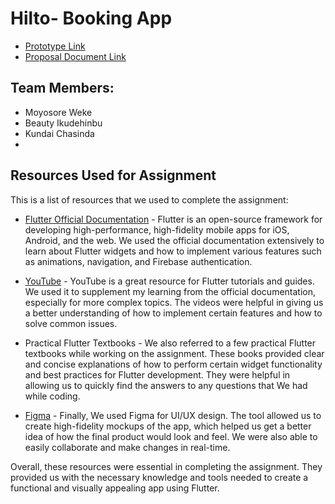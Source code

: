 # Hilto- Booking App
- [Prototype Link](https://www.figma.com/file/6ehQVTaJVACpkkNMZaa2Dq/HILTO---HOSPITAL-BOOKING-APPOINTMENT-UI?type=design&node-id=0%3A1&t=EsAN9WtN57BCUGHh-1)
- [Proposal Document Link](https://docs.google.com/document/d/1NX2bSbnwyoo6ghJIsaUNwyl-nZZSuAwT99ByjzSnGMg/edit?usp=sharing)

## Team Members: 
- Moyosore Weke
- Beauty Ikudehinbu
- Kundai Chasinda
- 
## Resources Used for Assignment

This is a list of resources that we used to complete the assignment:

- [Flutter Official Documentation](https://flutter.dev/docs) - Flutter is an open-source framework for developing high-performance, high-fidelity mobile apps for iOS, Android, and the web. We used the official documentation extensively to learn about Flutter widgets and how to implement various features such as animations, navigation, and Firebase authentication.

- [YouTube](https://www.youtube.com/) - YouTube is a great resource for Flutter tutorials and guides. We used it to supplement my learning from the official documentation, especially for more complex topics. The videos were helpful in giving us a better understanding of how to implement certain features and how to solve common issues.

- Practical Flutter Textbooks - We also referred to a few practical Flutter textbooks while working on the assignment. These books provided clear and concise explanations of how to perform certain widget functionality and best practices for Flutter development. They were helpful in allowing us to quickly find the answers to any questions that We had while coding.

- [Figma](https://www.figma.com/) - Finally, We used Figma for UI/UX design. The tool allowed us to create high-fidelity mockups of the app, which helped us get a better idea of how the final product would look and feel. We were also able to easily collaborate and make changes in real-time.

Overall, these resources were essential in completing the assignment. They provided us with the necessary knowledge and tools needed to create a functional and visually appealing app using Flutter.
